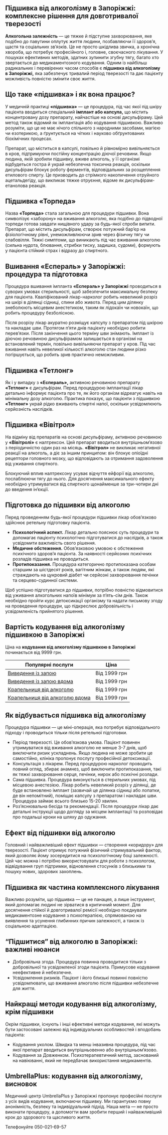 
## Підшивка від алкоголізму в Запоріжжі: комплексне рішення для довготривалої тверезості

**Алкогольна залежність** — це тяжке й підступне захворювання, яке подібно до павутини оплутує життя людини, позбавляючи її здоров’я, щастя та соціальних зв’язків. Це не просто шкідлива звичка, а хронічна хвороба, що потребує професійного і, головне, своєчасного лікування. У пошуках ефективних методів, здатних зупинити згубну тягу, багато хто звертається до медикаментозного кодування. Одним із найбільш радикальних і перевірених часом способів є **підшивка від алкоголізму в Запоріжжі,** яка забезпечує тривалий період тверезості та дає пацієнту можливість повністю змінити своє життя.

## Що таке «підшивка» і як вона працює?

У медичній практиці **«підшивка»** — це процедура, під час якої під шкіру пацієнта вводиться спеціальний **імплант або капсула,** що містить концентровану дозу препарату, найчастіше на основі дисульфіраму. Цей метод також відомий як імплантація або кодування підшивкою. Важливо розуміти, що це не має нічого спільного з народними засобами, магією чи езотерикою, а ґрунтується на чітких і науково обґрунтованих біохімічних процесах.

Препарат, що міститься в капсулі, повільно й рівномірно вивільняється в кров, підтримуючи постійну концентрацію діючої речовини. Якщо людина, якій зробили підшивку, вживе алкоголь, у її організмі відбудеться гостра й украй небезпечна токсична реакція, оскільки дисульфірам блокує роботу ферментів, відповідальних за розщеплення етилового спирту. Це призводить до стрімкого накопичення отруйного ацетальдегіду, що викликає тяжке отруєння, відоме як дисульфірам-етанолова реакція.

## Підшивка «Торпеда»

Назва **«Торпеда»** стала загальною для процедури підшивки. Вона символізує «заборону» на вживання алкоголю, яка подібно до підводної торпеди готова завдати нищівного удару за будь-якої спроби випити. Препарат, що містить дисульфірам, створює потужний бар’єр на фізіологічному рівні, унеможливлюючи зрив через фізичну тягу чи слабовілля. Тяжкі симптоми, що виникають під час вживання алкоголю (сильна нудота, блювання, стрибки тиску, задишка, судоми), формують у пацієнта стійкий страх і відразу до спиртного.

## Вшивання «Еспераль» у Запоріжжі: процедура та підготовка

Процедура вшивання імпланта **«Еспераль» у Запоріжжі** проводиться в суворих умовах стерильності, щоб забезпечити максимальну безпеку для пацієнта. Кваліфікований лікар-нарколог робить невеликий розріз на шкірі в ділянці сідниці, спини або живота. Перед цим ділянку знеболюють місцевим анестетиком, таким як лідокаїн чи новокаїн, що робить процедуру безболісною.

Після розрізу лікар акуратно розміщує капсулу з препаратом під шкірою та накладає шви. Протягом п’яти днів пацієнту необхідно робити перев’язки. Після закінчення цього терміну шви знімають. Імплант із діючою речовиною дисульфірамом залишається в організмі на встановлений термін, повільно вивільняючи препарат у кров. Під час вживання навіть невеликої кількості алкоголю стан людини різко погіршується, що робить зрив практично неможливим.

## Підшивка «Тетлонг»

Як і у випадку з **«Еспераль»,** активною речовиною препарату **«Тетлонг»** є дисульфірам. Перед процедурою імплантації лікар детально інформує пацієнта про те, як його організм відреагує навіть на мінімальну дозу алкоголю. Практика показує, що пацієнти з підшивкою **«Тетлонг»** украй рідко вживають спиртні напої, оскільки усвідомлюють серйозність наслідків.

## Підшивка «Вівітрол»

На відміну від препаратів на основі дисульфіраму, активною речовиною у **«Вівітролі»** є налтрексон. Цей препарат вводиться внутрішньом’язово з періодичністю один раз на місяць. **«Вівітрол»** не викликає негативної реакції на алкоголь, а діє за іншим принципом: він блокує опіоїдні рецептори головного мозку, що відповідають за отримання задоволення від уживання спиртного.

Блокуючий вплив налтрексону усуває відчуття ейфорії від алкоголю, послаблюючи тягу до нього. Для досягнення максимального ефекту необхідно утримуватися від спиртного щонайменше за три-чотири дні до введення ін’єкції.

## Підготовка до підшивки від алкоголю

Перед проведенням будь-якої процедури підшивки лікар обов’язково здійснює ретельну підготовку пацієнта.

* **Психологічний аспект.** Лікар детально пояснює суть процедури та допомагає пацієнту психологічно підготуватися до наслідків, а також усвідомити важливість свого рішення.
* **Медичне обстеження.** Обов’язковою умовою є обстеження психічного здоров’я пацієнта. За наявності серйозних психічних розладів підшивка не проводиться.
* **Протипоказання.** Процедура категорично протипоказана особам старшим за шістдесят років, вагітним жінкам, а також людям, які страждають на цукровий діабет чи серйозні захворювання печінки та серцево-судинної системи.

Щоб успішно підготуватися до підшивки, потрібно повністю відмовитися від уживання алкогольних напоїв мінімум за п’ять-сім днів. Також необхідно пройти курс детоксикації організму та надати письмову згоду на проведення процедури, що підкреслює добровільність і усвідомленість прийнятого рішення.

## Вартість кодування від алкоголізму підшивкою в Запоріжжі

Ціна на **кодування від алкоголізму підшивкою в Запоріжжі** починається від 9999 грн.

| Популярні послуги                                                                                                        | Ціна         |
| ------------------------------------------------------------------------------------------------------------------------ | ------------ |
| [Виведення із запою](https://umbrella-plus.com.ua/uk/zaporozie/vivod-iz-zapoia-zaparoje-ua/)                             | Від 1999 грн |
| [Виведення із запою вдома](https://umbrella-plus.com.ua/uk/zaporozie/vivod-iz-zapoia-na-domy-zaporozhye-ua/)             | Від 1999 грн |
| [Крапельниця від алкоголю](https://umbrella-plus.com.ua/uk/zaporozie/kapelnica_ot_alkogola_zaporozhye-ua/)               | Від 1999 грн |
| [Крапельниця від алкоголю вдома](https://umbrella-plus.com.ua/uk/zaporozie/kapelnica_ot_alkogola_na_domy_zaporozhye-ua/) | Від 1999 грн |

## Як відбувається підшивка від алкоголізму

Процедура підшивки — це міні-операція, яка потребує відповідального підходу і проводиться тільки після ретельної підготовки.

* Період тверезості. Це обов’язкова умова. Пацієнт повинен утримуватися від вживання алкоголю не менше 3-7 днів, щоб виключити ризик ускладнень. Якщо людина не може зробити це самостійно, клініка пропонує послугу професійної детоксикації.
* Консультація з лікарем. Перед процедурою нарколог проводить повний огляд, збирає анамнез, щоб виключити протипоказання, такі як тяжкі захворювання серця, печінки, нирок або психічні розлади.
* Сама підшивка. Процедура виконується в стерильних умовах, під місцевою анестезією. Лікар робить невеликий розріз у ділянці, де буде встановлено імплант (зазвичай це ділянка сідниці або лопатки, де він непомітний), поміщає капсулу з препаратом і накладає шви. Процедура займає всього близько 15-20 хвилин.
* Роз’яснювальна бесіда та рекомендації. Після процедури лікар дає детальні інструкції щодо догляду за місцем імплантації та розповідає про подальші кроки на шляху до одужання.

## Ефект від підшивки від алкоголю

Головний і найважливіший ефект підшивки — створення «коридору» для тверезості. Пацієнт отримує потужний фізичний стримувальний фактор, який дозволяє йому зосередитися на психологічному боці залежності. Цей час можна і потрібно використовувати для роботи з психологом, відвідування груп підтримки, відновлення стосунків з близькими та пошуку нових, здорових захоплень.

## Підшивка як частина комплексного лікування

Важливо розуміти, що підшивка — це не панацея, а лише інструмент, який допомагає людині не зірватися в критичний момент. Для досягнення стійкої й довготривалої ремісії необхідно поєднувати медикаментозне кодування з психотерапією, спрямованою на виявлення та усунення глибинних причин залежності, а також із соціальною адаптацією.

## “Підшитися” від алкоголю в Запоріжжі: важливі нюанси

* Добровільна згода. Процедура повинна проводитися тільки з добровільної та усвідомленої згоди пацієнта. Примусове кодування неефективне й небезпечне. 
* Усвідомлення ризиків. Пацієнт і його близькі повинні повністю усвідомлювати, що вживання алкоголю після підшивки небезпечне для життя. 

## Найкращі методи кодування від алкоголізму, крім підшивки

Окрім підшивки, існують і інші ефективні методи кодування, які можуть бути застосовані залежно від індивідуальних особливостей і вподобань пацієнта:

* Кодування уколом. Швидка та менш інвазивна процедура, під час якої препарат вводиться внутрішньовенно або внутрішньом’язово. 
* Кодування за Довженком. Психотерапевтичний метод, заснований на навіюванні, який не передбачає використання медикаментів. 

## UmbrellaPlus: кодування від алкоголізму, висновок

Медичний центр UmbrellaPlus у Запоріжжі пропонує професійні послуги з усіх видів кодування, включаючи підшивку. Ми гарантуємо повну анонімність, безпеку та індивідуальний підхід. Наша мета — не просто виконати процедуру, а допомогти вам зробити перший і найважливіший крок до здорового та щасливого життя.

Телефонуйте 050-021-69-57
